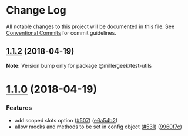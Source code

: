 # Change Log

All notable changes to this project will be documented in this file.
See [Conventional Commits](https://conventionalcommits.org) for commit guidelines.

<a name="1.1.2"></a>
## [1.1.2](https://github.com/vuejs/vue-test-utils/compare/v1.1.0...v1.1.2) (2018-04-19)




**Note:** Version bump only for package @millergeek/test-utils

<a name="1.1.0"></a>
# [1.1.0](https://github.com/vuejs/vue-test-utils/compare/v1.0.0-beta.14...v1.1.0) (2018-04-19)


### Features

* add scoped slots option ([#507](https://github.com/vuejs/vue-test-utils/issues/507)) ([e6a54b2](https://github.com/vuejs/vue-test-utils/commit/e6a54b2))
* allow mocks and methods to be set in config object ([#531](https://github.com/vuejs/vue-test-utils/issues/531)) ([9960f7c](https://github.com/vuejs/vue-test-utils/commit/9960f7c))
